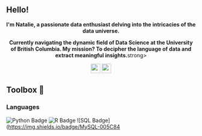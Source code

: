 ## Hello!

<p align="center"><strong>I'm Natalie, a passionate data enthusiast delving into the intricacies of the data universe.</strong></p>

<p align="center"><strong>Currently navigating the dynamic field of Data Science at the University of British Columbia. My mission? To decipher the language of data and extract meaningful insights.</strong>strong></p>

<p align="center">
  <a href="www.linkedin.com/in/nataliecoutinho" target="_blank"><img height="25" src = "https://img.shields.io/badge/-LinkedIn-0e76a8?style=for-the-badge&logo=Linkedin&logoColor=white"></a>
  <a href="https://www.nataliecoutinho.com" target="_blank"><img height="25" src="https://img.shields.io/badge/Portfolio-0077cc?style=for-the-badge&logo=About.me&logoColor=white"></a>
</p>
  

## Toolbox 🧠

### Languages

![Python Badge](https://img.shields.io/badge/Python-3670A0?style=flat-square&logo=Python&logoColor=ffdd54&labelColor=blue) ![R Badge](https://img.shields.io/badge/R-%23276DC3.svg?style=flat-square&logo=R&logoColor=white&labelColor=blue) ![SQL Badge](https://img.shields.io/badge/MySQL-005C84


